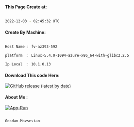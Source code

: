 
   
#### This Page Create at:

```bash

2022-12-03 - 02:45:32 UTC

```

#### Create By Machine:

```bash

Host Name : fv-az393-592

platform  : Linux-5.4.0-1094-azure-x86_64-with-glibc2.2.5

Ip Local  : 10.1.0.13

```
#### Download This code Here:

[![GitHub release (latest by date)](https://img.shields.io/github/v/release/Gosdan-Movsesian/Gosdan?style=for-the-badge&label=Download)](https://github.com/Gosdan-Movsesian/Gosdan/releases) 

</p> 

#### About Me :

[![App-Run](https://github.com/Gosdan-Movsesian/Gosdan/actions/workflows/App-Run.yml/badge.svg)](https://github.com/Gosdan-Movsesian/Gosdan/actions/workflows/App-Run.yml)

```bash

Gosdan-Movsesian

```

